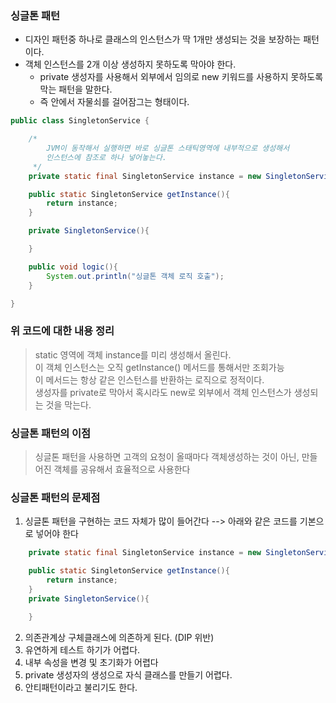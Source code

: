 ### 싱글톤 패턴
* 디자인 패턴중 하나로 클래스의 인스턴스가 딱 1개만 생성되는 것을 보장하는 패턴이다.
* 객체 인스턴스를 2개 이상 생성하지 못하도록 막아야 한다.
  * private 생성자를 사용해서 외부에서 임의로 new 키워드를 사용하지 못하도록 막는 패턴을 말한다.
  * 즉 안에서 자물쇠를 걸어잠그는 형태이다.

``` java
public class SingletonService {

    /*
        JVM이 동작해서 실행하면 바로 싱글톤 스태틱영역에 내부적으로 생성해서
        인스턴스에 참조로 하나 넣어놓는다.
     */
    private static final SingletonService instance = new SingletonService();

    public static SingletonService getInstance(){
        return instance;
    }

    private SingletonService(){

    }

    public void logic(){
        System.out.println("싱글톤 객체 로직 호출");
    }

}

```

### 위 코드에 대한 내용 정리
> static 영역에 객체 instance를 미리 생성해서 올린다.<br>
> 이 객체 인스턴스는 오직 getInstance() 메서드를 통해서만 조회가능 <br>
> 이 메서드는 항상 같은 인스턴스를 반환하는 로직으로 정적이다. <br>
> 생성자를 private로 막아서 혹시라도 new로 외부에서 객체 인스턴스가 생성되는 것을 막는다.

### 싱글톤 패턴의 이점
> 싱글톤 패턴을 사용하면 고객의 요청이 올때마다 객체생성하는 것이 아닌, 만들어진 객체를 공유해서 효율적으로 사용한다

### 싱글톤 패턴의 문제점
1. 싱글톤 패턴을 구현하는 코드 자체가 많이 들어간다 --> 아래와 같은 코드를 기본으로 넣어야 한다
``` java
    private static final SingletonService instance = new SingletonService();

    public static SingletonService getInstance(){
        return instance;
    }
    private SingletonService(){

    }
```
2. 의존관계상 구체클래스에 의존하게 된다. (DIP 위반)
3. 유연하게 테스트 하기가 어렵다.
4. 내부 속성을 변경 및 초기화가 어렵다
5. private 생성자의 생성으로 자식 클래스를 만들기 어렵다.
6. 안티패턴이라고 불리기도 한다.

